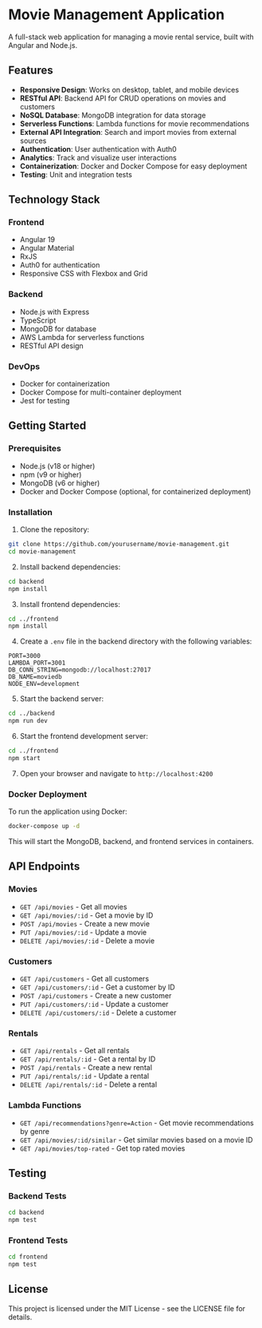 # Movie Management Application

A full-stack web application for managing a movie rental service, built with Angular and Node.js.

## Features

- **Responsive Design**: Works on desktop, tablet, and mobile devices
- **RESTful API**: Backend API for CRUD operations on movies and customers
- **NoSQL Database**: MongoDB integration for data storage
- **Serverless Functions**: Lambda functions for movie recommendations
- **External API Integration**: Search and import movies from external sources
- **Authentication**: User authentication with Auth0
- **Analytics**: Track and visualize user interactions
- **Containerization**: Docker and Docker Compose for easy deployment
- **Testing**: Unit and integration tests

## Technology Stack

### Frontend
- Angular 19
- Angular Material
- RxJS
- Auth0 for authentication
- Responsive CSS with Flexbox and Grid

### Backend
- Node.js with Express
- TypeScript
- MongoDB for database
- AWS Lambda for serverless functions
- RESTful API design

### DevOps
- Docker for containerization
- Docker Compose for multi-container deployment
- Jest for testing

## Getting Started

### Prerequisites
- Node.js (v18 or higher)
- npm (v9 or higher)
- MongoDB (v6 or higher)
- Docker and Docker Compose (optional, for containerized deployment)

### Installation

1. Clone the repository:
```bash
git clone https://github.com/yourusername/movie-management.git
cd movie-management
```

2. Install backend dependencies:
```bash
cd backend
npm install
```

3. Install frontend dependencies:
```bash
cd ../frontend
npm install
```

4. Create a `.env` file in the backend directory with the following variables:
```
PORT=3000
LAMBDA_PORT=3001
DB_CONN_STRING=mongodb://localhost:27017
DB_NAME=moviedb
NODE_ENV=development
```

5. Start the backend server:
```bash
cd ../backend
npm run dev
```

6. Start the frontend development server:
```bash
cd ../frontend
npm start
```

7. Open your browser and navigate to `http://localhost:4200`

### Docker Deployment

To run the application using Docker:

```bash
docker-compose up -d
```

This will start the MongoDB, backend, and frontend services in containers.

## API Endpoints

### Movies
- `GET /api/movies` - Get all movies
- `GET /api/movies/:id` - Get a movie by ID
- `POST /api/movies` - Create a new movie
- `PUT /api/movies/:id` - Update a movie
- `DELETE /api/movies/:id` - Delete a movie

### Customers
- `GET /api/customers` - Get all customers
- `GET /api/customers/:id` - Get a customer by ID
- `POST /api/customers` - Create a new customer
- `PUT /api/customers/:id` - Update a customer
- `DELETE /api/customers/:id` - Delete a customer

### Rentals
- `GET /api/rentals` - Get all rentals
- `GET /api/rentals/:id` - Get a rental by ID
- `POST /api/rentals` - Create a new rental
- `PUT /api/rentals/:id` - Update a rental
- `DELETE /api/rentals/:id` - Delete a rental

### Lambda Functions
- `GET /api/recommendations?genre=Action` - Get movie recommendations by genre
- `GET /api/movies/:id/similar` - Get similar movies based on a movie ID
- `GET /api/movies/top-rated` - Get top rated movies

## Testing

### Backend Tests
```bash
cd backend
npm test
```

### Frontend Tests
```bash
cd frontend
npm test
```

## License

This project is licensed under the MIT License - see the LICENSE file for details.

